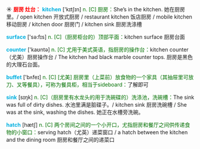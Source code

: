☀ <font color="red">**厨房 灶台：**</font>
<font color="sky blue">**kitchen**</font> ['kɪtʃɪn] 
<font color="rgb(227, 108, 9)">n. [C] 厨房：</font>She’s in the kitchen. 她在厨房里。/ open kitchen 开放式厨房 / restaurant kitchen 饭店厨房 / mobile kitchen 移动厨房 / kitchen door 厨房门 / kitchen sink 厨房洗涤槽

<font color="sky blue">**surface**</font> ['sə:fɪs] 
<font color="rgb(227, 108, 9)">n. [C]（厨房柜台的）顶部平面：</font>kitchen surface 厨房台面

<font color="sky blue">**counter**</font> ['kaʊntə] 
<font color="rgb(227, 108, 9)">n. [C] 尤用于美式英语，指厨房的操作台：</font>kitchen counter（尤美）厨房操作台 / The kitchen had black marble counter tops. 厨房是黑色的大理石台面。

<font color="sky blue">**buffet**</font> ['bʌfeɪ] 
<font color="rgb(227, 108, 9)">n. [C] [尤美] 厨房里（上菜前）放食物的一个家具（其抽屉里可放刀、叉等餐具），可称为餐具柜，相当于sideboard：</font>了解即可

<font color="sky blue">**sink**</font> [sɪŋk] 
<font color="rgb(227, 108, 9)">n. [C]（厨房里有水龙头的用于洗碗碟的）洗涤池，洗碗槽：</font>The sink was full of dirty dishes. 水池里满是脏碟子。/ kitchen sink 厨房洗碗槽 / She was at the sink, washing the dishes. 她正在水槽旁洗碗。

<font color="sky blue">**hatch**</font> [hætʃ] 
<font color="rgb(227, 108, 9)">n. [C] 两个房间之间的一个小开口，尤指厨房和餐厅之间供传递食物的小窗口：</font>serving hatch（尤英）递菜窗口 / a hatch between the kitchen and the dining room 厨房和餐厅之间的递菜口
